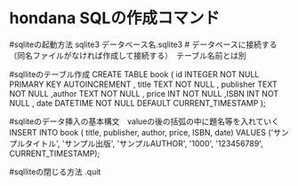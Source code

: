 # hondana SQLの作成コマンド

#sqliteの起動方法
sqlite3 データベース名.sqlite3   # データベースに接続する（同名ファイルがなければ作成して接続する）　テーブル名前とは別

#sqlliteのテーブル作成
CREATE TABLE book ( id INTEGER NOT NULL PRIMARY KEY AUTOINCREMENT , title TEXT NOT NULL , publisher TEXT NOT NULL  ,author TEXT NOT NULL , price INT NOT NULL ,ISBN INT NOT NULL , date DATETIME NOT NULL DEFAULT CURRENT_TIMESTAMP );

#sqliteのデータ挿入の基本構文　valueの後の括弧の中に題名等を入れていく
INSERT INTO book ( title, publisher, author, price, ISBN, date) VALUES ('サンプルタイトル', 'サンプル出版', 'サンプルAUTHOR', '1000', '123456789', CURRENT_TIMESTAMP);

#sqlliteの閉じる方法
.quit
